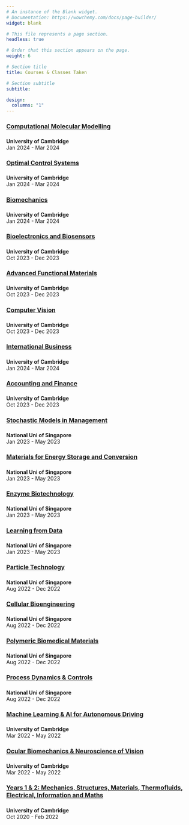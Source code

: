 ```yaml
---
# An instance of the Blank widget.
# Documentation: https://wowchemy.com/docs/page-builder/
widget: blank

# This file represents a page section.
headless: true

# Order that this section appears on the page.
weight: 6

# Section title
title: Courses & Classes Taken

# Section subtitle
subtitle:

design:
  columns: "1"
---
```


<section id="courses" class="wg-portfolio" >
<div class="container">
<div class="row">
<div class="col-xs-20 col-md-11">
<div class="isotope projects-container js-layout-masonry">



<!-- Cambridge -->

<div class="project-card project-item isotope-item">
<div class="card">
    <div class="card-text">
        <h4 style = "font-size:16px"><a href="https://teaching.eng.cam.ac.uk/content/engineering-tripos-part-iib-4g5-materials-and-molecules-modelling-simulation-and-machine">Computational Molecular Modelling</a></h4>
    <div class="card-description">
        <p style = "font-size:14px"><b>University of Cambridge</b><br> Jan 2024 - Mar 2024</p>
    </div>
    </div>
</div>
</div>

<div class="project-card project-item isotope-item">
<div class="card">
    <div class="card-text">
        <h4 style = "font-size:16px"><a href="https://teaching.eng.cam.ac.uk/content/engineering-tripos-part-iib-4f3-optimisation-based-approach-control-2023-24">Optimal Control Systems</a></h4>
    <div class="card-description">
        <p style = "font-size:14px"><b>University of Cambridge</b><br> Jan 2024 - Mar 2024</p>
    </div>
    </div>
</div>
</div>

<div class="project-card project-item isotope-item">
<div class="card">
    <div class="card-text">
        <h4 style = "font-size:16px"><a href="https://teaching.eng.cam.ac.uk/content/engineering-tripos-part-iib-4g6-cellular-molecular-biomechanics-2023-24">Biomechanics</a></h4>
    <div class="card-description">
        <p style = "font-size:14px"><b>University of Cambridge</b><br> Jan 2024 - Mar 2024</p>
    </div>
    </div>
</div>
</div>

<div class="project-card project-item isotope-item">
<div class="card">
    <div class="card-text">
        <h4 style = "font-size:16px"><a href="https://teaching.eng.cam.ac.uk/content/engineering-tripos-part-iib-4i14-biosensors-and-bioelectronics-2023-24">Bioelectronics and Biosensors</a></h4>
    <div class="card-description">
        <p style = "font-size:14px"><b>University of Cambridge</b><br> Oct 2023 - Dec 2023</p>
    </div>
    </div>
</div>
</div>

<div class="project-card project-item isotope-item">
<div class="card">
    <div class="card-text">
        <h4 style = "font-size:16px"><a href="https://teaching.eng.cam.ac.uk/content/engineering-tripos-part-iib-4c3-advanced-functional-materials-and-devices-2023-24">Advanced Functional Materials</a></h4>
    <div class="card-description">
        <p style = "font-size:14px"><b>University of Cambridge</b><br> Oct 2023 - Dec 2023</p>
    </div>
    </div>
</div>
</div>

<div class="project-card project-item isotope-item">
<div class="card">
    <div class="card-text">
        <h4 style = "font-size:16px"><a href="https://teaching.eng.cam.ac.uk/content/engineering-tripos-part-iib-4f12-computer-vision-2023-24">Computer Vision</a></h4>
    <div class="card-description">
        <p style = "font-size:14px"><b>University of Cambridge</b><br> Oct 2023 - Dec 2023</p>
    </div>
    </div>
</div>
</div>

<div class="project-card project-item isotope-item">
<div class="card">
    <div class="card-text">
        <h4 style = "font-size:16px"><a href="https://teaching.eng.cam.ac.uk/content/engineering-tripos-part-iib-4e5-international-business-2023-24">International Business</a></h4>
    <div class="card-description">
        <p style = "font-size:14px"><b>University of Cambridge</b><br> Jan 2024 - Mar 2024</p>
    </div>
    </div>
</div>
</div>

<div class="project-card project-item isotope-item">
<div class="card">
    <div class="card-text">
        <h4 style = "font-size:16px"><a href="https://teaching.eng.cam.ac.uk/content/engineering-tripos-part-iib-4e6-accounting-finance-2023-24">Accounting and Finance</a></h4>
    <div class="card-description">
        <p style = "font-size:14px"><b>University of Cambridge</b><br> Oct 2023 - Dec 2023</p>
    </div>
    </div>
</div>
</div>

<!-- NUS -->

<div class="project-card project-item isotope-item">
<div class="card">
    <div class="card-text">
        <h4 style = "font-size:16px"><a href="https://nusmods.com/modules/DBA3711/stochastic-models-in-management">Stochastic Models in Management</a></h4>
    <div class="card-description">
        <p style = "font-size:14px"><b>National Uni of Singapore</b><br> Jan 2023 - May 2023</p>
    </div>
    </div>
</div>
</div>

<div class="project-card project-item isotope-item">
<div class="card">
    <div class="card-text">
        <h4 style = "font-size:16px"><a href="https://nusmods.com/modules/MLE4210/materials-for-energy-storage-and-conversion">Materials for Energy Storage and Conversion</a></h4>
    <div class="card-description">
        <p style = "font-size:14px"><b>National Uni of Singapore</b><br> Jan 2023 - May 2023</p>
    </div>
    </div>
</div>
</div>

<div class="project-card project-item isotope-item">
<div class="card">
    <div class="card-text">
        <h4 style = "font-size:16px"><a href="https://nusmods.com/modules/CN4247R/enzyme-technology">Enzyme Biotechnology</a></h4>
    <div class="card-description">
        <p style = "font-size:14px"><b>National Uni of Singapore</b><br> Jan 2023 - May 2023</p>
    </div>
    </div>
</div>
</div>

<div class="project-card project-item isotope-item">
<div class="card">
    <div class="card-text">
        <h4 style = "font-size:16px"><a href="https://nusmods.com/modules/EE4802/learning-from-data">Learning from Data</a></h4>
    <div class="card-description">
        <p style = "font-size:14px"><b>National Uni of Singapore</b><br> Jan 2023 - May 2023</p>
    </div>
    </div>
</div>
</div>

<div class="project-card project-item isotope-item">
<div class="card">
    <div class="card-text">
        <h4 style = "font-size:16px"><a href="https://nusmods.com/modules/CN4218/particle-technology-fundamentals-and-applications">Particle Technology</a></h4>
    <div class="card-description">
        <p style = "font-size:14px"><b>National Uni of Singapore</b><br> Aug 2022 - Dec 2022</p>
    </div>
    </div>
</div>
</div>

<div class="project-card project-item isotope-item">
<div class="card">
    <div class="card-text">
        <h4 style = "font-size:16px"><a href="https://nusmods.com/modules/BN4403/cellular-bioengineering">Cellular Bioengineering</a></h4>
    <div class="card-description">
        <p style = "font-size:14px"><b>National Uni of Singapore</b><br> Aug 2022 - Dec 2022</p>
    </div>
    </div>
</div>
</div>

<div class="project-card project-item isotope-item">
<div class="card">
    <div class="card-text">
        <h4 style = "font-size:16px"><a href="https://nusmods.com/modules/MLE4203/polymeric-biomedical-materials">Polymeric Biomedical Materials</a></h4>
    <div class="card-description">
        <p style = "font-size:14px"><b>National Uni of Singapore</b><br> Aug 2022 - Dec 2022</p>
    </div>
    </div>
</div>
</div>

<div class="project-card project-item isotope-item">
<div class="card">
    <div class="card-text">
        <h4 style = "font-size:16px"><a href="https://nusmods.com/modules/CN3121/process-dynamics-control">Process Dynamics & Controls</a></h4>
    <div class="card-description">
        <p style = "font-size:14px"><b>National Uni of Singapore</b><br> Aug 2022 - Dec 2022</p>
    </div>
    </div>
</div>
</div>

<!-- Cambridge -->

<div class="project-card project-item isotope-item">
<div class="card">
    <div class="card-text">
        <h4 style = "font-size:16px"><a href="http://teaching.eng.cam.ac.uk/content/engineering-tripos-part-ib-2p8-information-engineering-2021-22">Machine Learning & AI for Autonomous Driving</a></h4>
    <div class="card-description">
        <p style = "font-size:14px"><b>University of Cambridge</b><br> Mar 2022 - May 2022</p>
    </div>
    </div>
</div>
</div>

<div class="project-card project-item isotope-item">
<div class="card">
    <div class="card-text">
        <h4 style = "font-size:16px"><a href="http://teaching.eng.cam.ac.uk/content/engineering-tripos-part-ib-2p8-bioengineering-2021-22">Ocular Biomechanics & Neuroscience of Vision</a></h4>
    <div class="card-description">
        <p style = "font-size:14px"><b>University of Cambridge</b><br> Mar 2022 - May 2022</p>
    </div>
    </div>
</div>
</div>

<div class="project-card project-item isotope-item">
<div class="card">
    <div class="card-text">
        <h4 style = "font-size:16px"><a href="http://teaching.eng.cam.ac.uk/node/339">Years 1 & 2: Mechanics, Structures, Materials, Thermofluids, Electrical, Information and Maths </a></h4>
    <div class="card-description">
        <p style = "font-size:14px"><b>University of Cambridge</b><br> Oct 2020 - Feb 2022</p>
    </div>
    </div>
</div>
</div>

</div>
</div>
</div>
</div>
</section>
